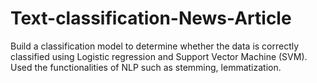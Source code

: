 # Text-classification-News-Article
Build a classification model to determine whether the data is correctly classified using Logistic regression and Support Vector Machine (SVM). Used the functionalities of NLP such as stemming, lemmatization.

